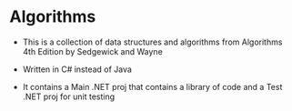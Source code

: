 Algorithms
==========

* This is a collection of data structures and algorithms from Algorithms
4th Edition by Sedgewick and Wayne

* Written in C# instead of Java

* It contains a Main .NET proj that contains a library of code and a Test .NET proj for unit testing   